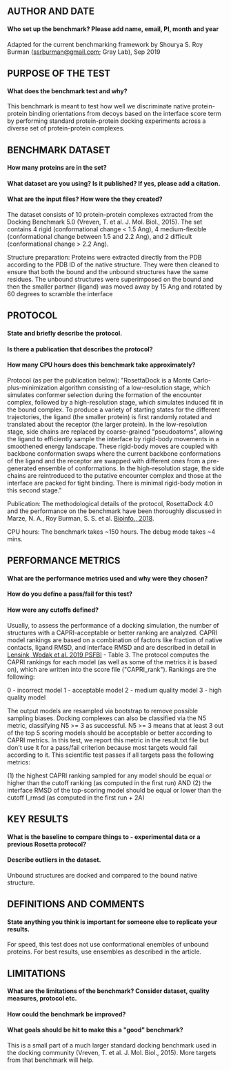 ## AUTHOR AND DATE
#### Who set up the benchmark? Please add name, email, PI, month and year

Adapted for the current benchmarking framework by Shourya S. Roy Burman (ssrburman@gmail.com; Gray Lab), Sep 2019 

## PURPOSE OF THE TEST
#### What does the benchmark test and why?

This benchmark is meant to test how well we discriminate native protein-protein binding orientations from decoys based on the interface score term by performing standard protein-protein docking experiments across a diverse set of protein-protein complexes. 

## BENCHMARK DATASET
#### How many proteins are in the set?
#### What dataset are you using? Is it published? If yes, please add a citation.
#### What are the input files? How were the they created?

The dataset consists of 10 protein-protein complexes extracted from the Docking Benchmark 5.0 (Vreven, T. et al. J. Mol. Biol., 2015). The set contains 4 rigid (conformational change < 1.5 Ang), 4 medium-flexible (conformational change between 1.5 and 2.2 Ang), and 2 difficult (conformational change > 2.2 Ang).

Structure preparation:
Proteins were extracted directly from the PDB according to the PDB ID of the native structure. They were then cleaned to ensure that both the bound and the unbound structures have the same residues. The unbound structures were superimposed on the bound and then the smaller partner (ligand) was moved away by 15 Ang and rotated by 60 degrees to scramble the interface

## PROTOCOL
#### State and briefly describe the protocol.
#### Is there a publication that describes the protocol?
#### How many CPU hours does this benchmark take approximately?

Protocol (as per the publication below): "RosettaDock is a Monte Carlo-plus-minimization algorithm consisting of a low-resolution stage, which simulates conformer selection during the formation of the encounter complex, followed by a high-resolution stage, which simulates induced fit in the bound complex. To produce a variety of starting states for the different trajectories, the ligand (the smaller protein) is first randomly rotated and translated about the receptor (the larger protein). In the low-resolution stage, side chains are replaced by coarse-grained "pseudoatoms", allowing the ligand to efficiently sample the interface by rigid-body movements in a smoothened energy landscape. These rigid-body moves are coupled with backbone conformation swaps where the current backbone conformations of the ligand and the receptor are swapped with different ones from a pre-generated ensemble of conformations. In the high-resolution stage, the side chains are reintroduced to the putative encounter complex and those at the interface are packed for tight binding. There is minimal rigid-body motion in this second stage."

Publication:
The methodological details of the protocol, RosettaDock 4.0 and the performance on the benchmark have been thoroughly discussed in Marze, N. A., Roy Burman, S. S. et al. <a href="https://doi.org/10.1093/bioinformatics/bty355">Bioinfo., 2018</a>. 

CPU hours:
The benchmark takes ~150 hours. The debug mode takes ~4 mins.

## PERFORMANCE METRICS
#### What are the performance metrics used and why were they chosen?
#### How do you define a pass/fail for this test?
#### How were any cutoffs defined?

Usually, to assess the performance of a docking simulation, the number of structures with a CAPRI-acceptable or better ranking are analyzed. CAPRI model rankings are based on a combination of factors like fraction of native contacts, ligand RMSD, and interface RMSD and are described in detail in <a href="https://onlinelibrary.wiley.com/doi/abs/10.1002/prot.25870"> Lensink, Wodak et al. 2019 PSFBI</a> - Table 3. The protocol computes the CAPRI rankings for each model (as well as some of the metrics it is based on), which are written into the score file ("CAPRI_rank"). Rankings are the following:

0 - incorrect model
1 - acceptable model
2 - medium quality model
3 - high quality model

The output models are resampled via bootstrap to remove possible sampling biases. Docking complexes can also be classified via the N5 metric, classifying N5 >= 3 as successful. N5 >= 3 means that at least 3 out of the top 5 scoring models should be acceptable or better according to CAPRI metrics. In this test, we report this metric in the result.txt file but don't use it for a pass/fail criterion because most targets would fail according to it. This scientific test passes if all targets pass the following metrics:

(1) the highest CAPRI ranking sampled for any model should be equal or higher than the cutoff ranking (as computed in the first run) AND
(2) the interface RMSD of the top-scoring model should be equal or lower than the cutoff I_rmsd (as computed in the first run + 2A)


## KEY RESULTS
#### What is the baseline to compare things to - experimental data or a previous Rosetta protocol?
#### Describe outliers in the dataset. 

Unbound structures are docked and compared to the bound native structure.

## DEFINITIONS AND COMMENTS
#### State anything you think is important for someone else to replicate your results. 

For speed, this test does not use conformational enembles of unbound proteins. For best results, use ensembles as described in the article.

## LIMITATIONS
#### What are the limitations of the benchmark? Consider dataset, quality measures, protocol etc. 
#### How could the benchmark be improved?
#### What goals should be hit to make this a "good" benchmark?

This is a small part of a much larger standard docking benchmark used in the docking community (Vreven, T. et al. J. Mol. Biol., 2015). More targets from that benchmark will help.
